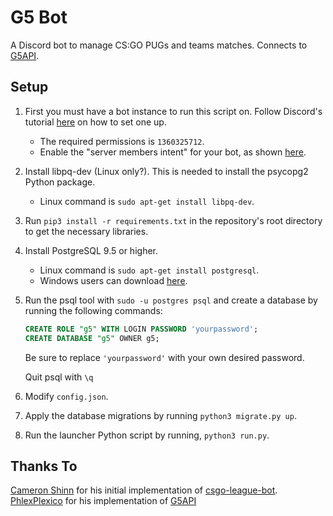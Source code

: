 # G5 Bot

A Discord bot to manage CS:GO PUGs and teams matches. Connects to [G5API](https://github.com/PhlexPlexico/G5API).

## Setup

1. First you must have a bot instance to run this script on. Follow Discord's tutorial [here](https://discord.onl/2019/03/21/how-to-set-up-a-bot-application/) on how to set one up.

   - The required permissions is `1360325712`.
   - Enable the "server members intent" for your bot, as shown [here](https://discordpy.readthedocs.io/en/latest/intents.html#privileged-intents).

2. Install libpq-dev (Linux only?). This is needed to install the psycopg2 Python package.

   - Linux command is `sudo apt-get install libpq-dev`.

3. Run `pip3 install -r requirements.txt` in the repository's root directory to get the necessary libraries.

4. Install PostgreSQL 9.5 or higher.

   - Linux command is `sudo apt-get install postgresql`.
   - Windows users can download [here](https://www.postgresql.org/download/windows).

5. Run the psql tool with `sudo -u postgres psql` and create a database by running the following commands:

   ```sql
   CREATE ROLE "g5" WITH LOGIN PASSWORD 'yourpassword';
   CREATE DATABASE "g5" OWNER g5;
   ```

   Be sure to replace `'yourpassword'` with your own desired password.

   Quit psql with `\q`

6. Modify `config.json`.

7. Apply the database migrations by running `python3 migrate.py up`.

8. Run the launcher Python script by running, `python3 run.py`.

## Thanks To

[Cameron Shinn](https://github.com/cameronshinn) for his initial implementation of [csgo-league-bot](https://github.com/csgo-league/csgo-league-bot).
[PhlexPlexico](https://github.com/PhlexPlexico/) for his implementation of [G5API](https://github.com/PhlexPlexico/G5API)
